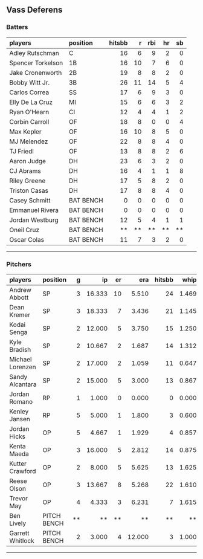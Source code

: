 ## Vass Deferens

### Batters

 
|players           |position  | hitsbb|  r| rbi| hr| sb| 
|:-----------------|:---------|------:|--:|---:|--:|--:| 
|Adley Rutschman   |C         |     16|  6|   9|  2|  0| 
|Spencer Torkelson |1B        |     16| 10|   7|  6|  0| 
|Jake Cronenworth  |2B        |     19|  8|   8|  2|  0| 
|Bobby Witt Jr.    |3B        |     26| 11|  14|  5|  4| 
|Carlos Correa     |SS        |     17|  6|   9|  3|  0| 
|Elly De La Cruz   |MI        |     15|  6|   6|  3|  2| 
|Ryan O'Hearn      |CI        |     12|  4|   4|  1|  2| 
|Corbin Carroll    |OF        |     18|  8|   0|  0|  4| 
|Max Kepler        |OF        |     16| 10|   8|  5|  0| 
|MJ Melendez       |OF        |     22|  8|   8|  4|  0| 
|TJ Friedl         |OF        |     13|  8|   8|  2|  6| 
|Aaron Judge       |DH        |     23|  6|   3|  2|  0| 
|CJ Abrams         |DH        |     16|  4|   1|  1|  8| 
|Riley Greene      |DH        |     17|  5|   8|  2|  0| 
|Triston Casas     |DH        |     17|  8|   8|  4|  0| 
|Casey Schmitt     |BAT BENCH |      0|  0|   0|  0|  0| 
|Emmanuel Rivera   |BAT BENCH |      0|  0|   0|  0|  0| 
|Jordan Westburg   |BAT BENCH |     12|  5|   4|  1|  1| 
|Oneil Cruz        |BAT BENCH |     **| **|  **| **| **| 
|Oscar Colas       |BAT BENCH |     11|  7|   3|  2|  0| 


* * *

### Pitchers

 
|players          |position    |  g|     ip| er|    era| hitsbb|  whip| so|  w| sv| 
|:----------------|:-----------|--:|------:|--:|------:|------:|-----:|--:|--:|--:| 
|Andrew Abbott    |SP          |  3| 16.333| 10|  5.510|     24| 1.469| 17|  2|  0| 
|Dean Kremer      |SP          |  3| 18.333|  7|  3.436|     21| 1.145| 13|  1|  0| 
|Kodai Senga      |SP          |  2| 12.000|  5|  3.750|     15| 1.250| 13|  2|  0| 
|Kyle Bradish     |SP          |  2| 10.667|  2|  1.687|     14| 1.312| 12|  0|  0| 
|Michael Lorenzen |SP          |  2| 17.000|  2|  1.059|     11| 0.647| 10|  2|  0| 
|Sandy Alcantara  |SP          |  2| 15.000|  5|  3.000|     13| 0.867| 17|  1|  0| 
|Jordan Romano    |RP          |  1|  1.000|  0|  0.000|      0| 0.000|  2|  0|  1| 
|Kenley Jansen    |RP          |  5|  5.000|  1|  1.800|      3| 0.600|  6|  1|  4| 
|Jordan Hicks     |OP          |  5|  4.667|  1|  1.929|      4| 0.857|  5|  1|  3| 
|Kenta Maeda      |OP          |  3| 16.000|  5|  2.812|     14| 0.875| 17|  1|  0| 
|Kutter Crawford  |OP          |  2|  8.000|  5|  5.625|     13| 1.625|  8|  0|  0| 
|Reese Olson      |OP          |  3| 13.667|  8|  5.268|     22| 1.610| 14|  1|  0| 
|Trevor May       |OP          |  4|  4.333|  3|  6.231|      7| 1.615|  2|  1|  2| 
|Ben Lively       |PITCH BENCH | **|     **| **|     **|     **|    **| **| **| **| 
|Garrett Whitlock |PITCH BENCH |  2|  3.000|  4| 12.000|      3| 1.000|  4|  1|  0| 


* * *


